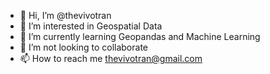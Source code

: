 - 👋 Hi, I’m @thevivotran
- 👀 I’m interested in Geospatial Data
- 🌱 I’m currently learning Geopandas and Machine Learning
- 💞️ I’m not looking to collaborate
- 📫 How to reach me thevivotran@gmail.com

<!---
thevivotran/thevivotran is a ✨ special ✨ repository because its `README.md` (this file) appears on your GitHub profile.
You can click the Preview link to take a look at your changes.
--->

